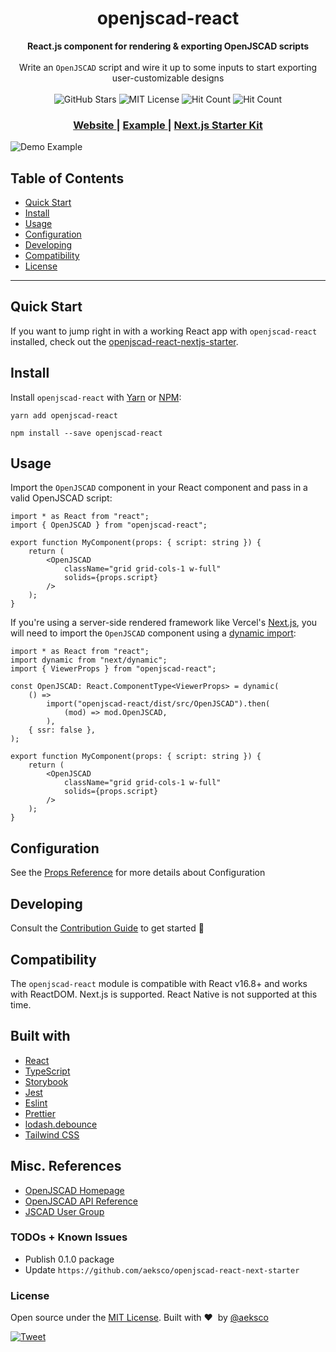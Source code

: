 <h1 align="center">openjscad-react</h1>

<div align="center">
  <strong>React.js component for rendering &amp; exporting OpenJSCAD scripts</strong>
</div>

<br />

<div align="center">
  Write an <code>OpenJSCAD</code> script and wire it up to some inputs to start exporting user-customizable designs
</div>

<br />

<div align="center">
  <!-- GitHub Stars -->
  <img src="https://img.shields.io/github/stars/aeksco/openjscad-react.svg?style=social&label=Star" alt="GitHub Stars" />

  <!-- MIT License -->
  <img src="https://img.shields.io/apm/l/atomic-design-ui.svg" alt="MIT License" />

  <!-- Hit Count -->
  <img src="http://hits.dwyl.com/aeksco/openjscad-react.svg" alt="Hit Count" />

  <!-- PRs Welcome -->
  <img src="https://img.shields.io/badge/PRs-welcome-brightgreen.svg?style=flat" alt="Hit Count" />
</div>

<div align="center">
  <h3>
    <a href="https://aeksco.github.io/openjscad-react">
      Website
    </a>
    <span> | </span>
    <a href="https://openjscad-react-next-starter.netlify.app">
      Example
    </a>
    <span> | </span>
    <a href="https://github.com/aeksco/openjscad-react-next-starter">
      Next.js Starter Kit
    </a>
  </h3>
</div>

![Demo Example](https://i.imgur.com/9NijaGj.png "Demo Example")

## Table of Contents

-   [Quick Start](#quick-start)
-   [Install](#install)
-   [Usage](#usage)
-   [Configuration](#configuration)
-   [Developing](#developing)
-   [Compatibility](#compatibility)
-   [License](#license)

<hr/>

## Quick Start

If you want to jump right in with a working React app with `openjscad-react` installed, check out the [openjscad-react-nextjs-starter](https://github.com/aeksco/openjscad-react-next-starter).

## Install

Install `openjscad-react` with [Yarn](https://classic.yarnpkg.com/en/) or [NPM](https://docs.npmjs.com/downloading-and-installing-node-js-and-npm):

```
yarn add openjscad-react
```

```
npm install --save openjscad-react
```

## Usage

Import the `OpenJSCAD` component in your React component and pass in a valid OpenJSCAD script:

```tsx
import * as React from "react";
import { OpenJSCAD } from "openjscad-react";

export function MyComponent(props: { script: string }) {
    return (
        <OpenJSCAD
            className="grid grid-cols-1 w-full"
            solids={props.script}
        />
    );
}
```

If you're using a server-side rendered framework like Vercel's [Next.js](https://nextjs.org/), you will need to import the `OpenJSCAD` component using a [dynamic import](https://nextjs.org/docs/advanced-features/dynamic-import):

```tsx
import * as React from "react";
import dynamic from "next/dynamic";
import { ViewerProps } from "openjscad-react";

const OpenJSCAD: React.ComponentType<ViewerProps> = dynamic(
    () =>
        import("openjscad-react/dist/src/OpenJSCAD").then(
            (mod) => mod.OpenJSCAD,
        ),
    { ssr: false },
);

export function MyComponent(props: { script: string }) {
    return (
        <OpenJSCAD
            className="grid grid-cols-1 w-full"
            solids={props.script}
        />
    );
}
```

## Configuration

See the [Props Reference](/?path=/story/docs-getting-started-props-reference--page) for more details about Configuration

## Developing

Consult the [Contribution Guide](https://github.com/aeksco/openjscad-react/blob/main/CONTRIBUTING.md) to get started :rocket:

## Compatibility

The `openjscad-react` module is compatible with React v16.8+ and works with ReactDOM. Next.js is supported. React Native is not supported at this time.

## Built with

-   [React](https://reactjs.org)
-   [TypeScript](https://www.typescriptlang.org/)
-   [Storybook](https://storybook.js.org/)
-   [Jest](https://jestjs.io)
-   [Eslint](https://eslint.org/)
-   [Prettier](https://prettier.io/)
-   [lodash.debounce](https://www.npmjs.com/package/lodash.debounce)
-   [Tailwind CSS](https://tailwindcss.com)

## Misc. References

-   [OpenJSCAD Homepage](https://openjscad.org)
-   [OpenJSCAD API Reference](https://openjscad.org/dokuwiki/doku.php)
-   [JSCAD User Group](https://openjscad.nodebb.com/)

### TODOs + Known Issues

-   Publish 0.1.0 package
-   Update `https://github.com/aeksco/openjscad-react-next-starter`

### License

Open source under the [MIT License](https://github.com/aeksco/openjscad-react/blob/main/LICENSE). Built with&nbsp;:heart:&nbsp; by [@aeksco](https://github.com/aeksco)

[![Tweet](https://img.shields.io/twitter/url/https/github.com/aeksco/openjscad-react.svg?style=social)](https://twitter.com/intent/tweet?text=https://github.com/aeksco/openjscad-react)
